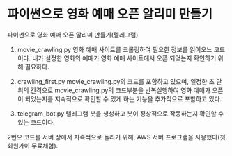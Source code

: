 # 파이썬으로 영화 예매 오픈 알리미 만들기
파이썬으로 영화 예매 오픈 알리미 만들기(텔레그램)

1) movie_crawling.py
영화 예매 사이트를 크롤링하여 필요한 정보를 읽어오느 코드이다.
내가 설정한 영화의 예매가 영화 예매 사이트에서 오픈 되었는지 확인하기 위해 필요하다.

2) crawling_first.py
movie_crawling.py의 코드를 포함하고 있으며,
일정한 초 단위의 간격으로 movie_crawling.py의 코드부분을 반복실행하여
영화 예매가 오픈이 되었는지를 지속적으로 확인할 수 있게 하는 기능을 추가적으로 포함하고 있다.

3) telegram_bot.py
텔레그램 봇을 생성하고 봇이 정상적으로 작동하는지 확인할 수 있는 코드이다.

2번으 코드를 서버 상에서 지속적으로 돌리기 위해, AWS 서버 프로그램을 사용했다(첫 회원가이 무료체험).
